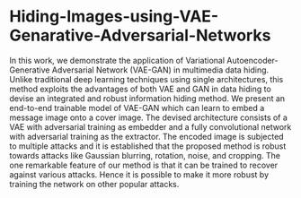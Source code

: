 # Hiding-Images-using-VAE-Genarative-Adversarial-Networks
In this work, we demonstrate the application of Variational Autoencoder-Generative Adversarial Network (VAE-GAN) in multimedia data hiding. Unlike traditional deep learning techniques using single architectures, this method exploits the advantages of both VAE and GAN in data hiding to devise an integrated and robust information hiding method. We present an end-to-end trainable model of VAE-GAN which can learn to embed a message image onto a cover image. The devised architecture consists of a VAE with adversarial training as embedder and a fully convolutional network with adversarial training as the extractor. 
The encoded image is subjected to multiple attacks and it is established that the proposed method is robust towards attacks like Gaussian blurring, rotation, noise, and cropping. The one remarkable feature of our method is that it can be trained to recover against various attacks. Hence it is possible to make it more robust by training the network on other popular attacks.
